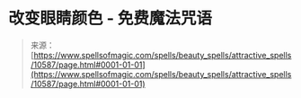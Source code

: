 <!--yml

category: 未分类

date: 2024-06-12 18:47:17

-->

# 改变眼睛颜色 - 免费魔法咒语

> 来源：[https://www.spellsofmagic.com/spells/beauty_spells/attractive_spells/10587/page.html#0001-01-01](https://www.spellsofmagic.com/spells/beauty_spells/attractive_spells/10587/page.html#0001-01-01)
